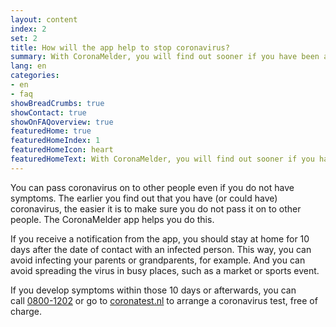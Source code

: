 ```yaml
---
layout: content
index: 2
set: 2
title: How will the app help to stop coronavirus? 
summary: With CoronaMelder, you will find out sooner if you have been at a higher risk of infection.
lang: en
categories:
- en
- faq
showBreadCrumbs: true
showContact: true
showOnFAQoverview: true
featuredHome: true
featuredHomeIndex: 1
featuredHomeIcon: heart
featuredHomeText: With CoronaMelder, you will find out sooner if you have been at a higher risk of infection.
---
```

You can pass coronavirus on to other people even if you do not have symptoms. The earlier you find out that you have (or could have) coronavirus, the easier it is to make sure you do not pass it on to other people. The CoronaMelder app helps you do this.

If you receive a notification from the app, you should stay at home for 10 days after the date of contact with an infected person. This way, you can avoid infecting your parents or grandparents, for example. And you can avoid spreading the virus in busy places, such as a market or sports event.

If you develop symptoms within those 10 days or afterwards, you can call <a href="tel:0800-1202">0800-1202</a> or go to <a href="https://www.coronatest.nl" target="_blank" rel="noopener noreferrer">coronatest.nl</a> to arrange a coronavirus test, free of charge.
